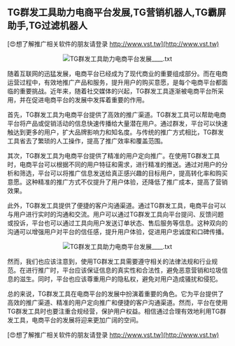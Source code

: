 ## **TG群发工具助力电商平台发展,TG营销机器人,TG霸屏助手,TG过滤机器人**

[😍想了解推广相关软件的朋友请登录 http://www.vst.tw](http://www.vst.tw)

 <center><img src="https://vst.tw/MP4/tuiguang/png/6.png" alt="TG群发工具助力电商平台发展____.txt"></center>

随着互联网的迅猛发展，电商平台已经成为了现代商业的重要组成部分。而在电商运营过程中，有效地推广产品和服务，提升用户的购买意愿，是每个电商平台都面临的重要挑战。近年来，随着社交媒体的兴起，TG群发工具逐渐被电商平台所采用，并在促进电商平台的发展中发挥着重要的作用。

首先，TG群发工具为电商平台提供了高效的推广渠道。TG群发工具可以帮助电商平台将产品或促销活动的信息快速传播给大量潜在用户。通过群发，平台可以快速触达到更多的用户，扩大品牌影响力和知名度。与传统的推广方式相比，TG群发工具省去了繁琐的人工操作，提高了推广效率和覆盖范围。

其次，TG群发工具为电商平台提供了精准的用户定向推广。在使用TG群发工具时，电商平台可以根据不同的用户特征和需求，进行精准的推送。通过对用户的分析和筛选，平台可以将推广信息发送给真正感兴趣的目标用户，提高转化率和购买意愿。这种精准的推广方式不仅提升了用户体验，还降低了推广成本，提高了营销效果。

此外，TG群发工具提供了便捷的客户沟通渠道。通过TG群发工具，电商平台可以与用户进行实时的沟通和交流。用户可以通过TG群发工具向平台提问、反馈问题或投诉，平台也可以通过工具向用户发送订单状态、售后服务等信息。这种双向的沟通可以增强用户对平台的信任感，提升用户体验，促进用户忠诚度和口碑传播。

 <center><img src="https://vst.tw/MP4/tuiguang/png/6.png" alt="TG群发工具助力电商平台发展____.txt"></center>

然而，我们也应该注意到，使用TG群发工具需要遵守相关的法律法规和行业规范。在进行推广时，平台应该保证信息的真实性和合法性，避免恶意营销和垃圾信息的滋生。同时，平台也应该尊重用户的隐私权，避免对用户造成骚扰和侵犯。

总的来说，TG群发工具在电商平台的发展中扮演着重要的角色。它为平台提供了高效的推广渠道、精准的用户定向推广和便捷的客户沟通渠道。然而，平台在使用TG群发工具时也要注重合规经营，保护用户权益。相信通过合理有效地利用TG群发工具，电商平台的发展将迎来更加广阔的空间。

[😍想了解推广相关软件的朋友请登录 http://www.vst.tw](http://www.vst.tw)



